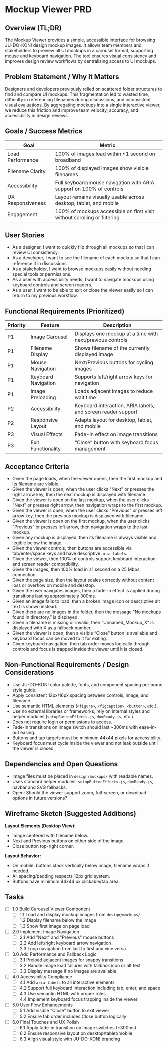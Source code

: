# Mockup Viewer PRD

## Overview (TL;DR)  
The Mockup Viewer provides a simple, accessible interface for browsing JU-DO-KON! design mockup images. It allows team members and stakeholders to preview all UI mockups in a carousel format, supporting mouse and keyboard navigation. The tool ensures visual consistency and improves design review workflows by centralizing access to UI mockups.

## Problem Statement / Why It Matters  
Designers and developers previously relied on scattered folder structures to find and compare UI mockups. This fragmentation led to wasted time, difficulty in referencing filenames during discussions, and inconsistent visual evaluations. By aggregating mockups into a single interactive viewer, we reduce this friction and improve team velocity, accuracy, and accessibility in design reviews.

## Goals / Success Metrics  

| Goal              | Metric                                                                                  |
|-------------------|-----------------------------------------------------------------------------------------|
| Load Performance  | 100% of images load within ≤1 second on broadband                                       |
| Filename Clarity  | 100% of displayed images show visible filenames                                         |
| Accessibility     | Full keyboard/mouse navigation with ARIA support on 100% of controls                    |
| UX Responsiveness | Layout remains visually usable across desktop, tablet, and mobile                       |
| Engagement        | 100% of mockups accessible on first visit without scrolling or filtering                |

## User Stories

- As a designer, I want to quickly flip through all mockups so that I can review UI consistency.
- As a developer, I want to see the filename of each mockup so that I can reference it in discussions.
- As a stakeholder, I want to browse mockups easily without needing special tools or permissions.
- As a user with accessibility needs, I want to navigate mockups using keyboard controls and screen readers.
- As a user, I want to be able to exit or close the viewer easily so I can return to my previous workflow.

## Functional Requirements (Prioritized)

| Priority | Feature               | Description                                                   |
|----------|-----------------------|---------------------------------------------------------------|
| P1       | Image Carousel        | Displays one mockup at a time with next/previous controls     |
| P1       | Filename Display      | Shows filename of the currently displayed image               |
| P1       | Mouse Navigation      | Next/Previous buttons for cycling images                      |
| P1       | Keyboard Navigation   | Supports left/right arrow keys for navigation                 |
| P1       | Image Preloading      | Loads adjacent images to reduce wait time                     |
| P2       | Accessibility         | Keyboard interaction, ARIA labels, and screen reader support  |
| P2       | Responsive Layout     | Adapts layout for desktop, tablet, and mobile                 |
| P3       | Visual Effects        | Fade-in effect on image transitions                           |
| P3       | Exit Functionality    | “Close” button with keyboard focus management                 |

## Acceptance Criteria

- Given the page loads, when the viewer opens, then the first mockup and its filename are visible.
- Given the viewer is open, when the user clicks "Next" or presses the right arrow key, then the next mockup is displayed with filename.
- Given the viewer is open on the last mockup, when the user clicks "Next" or presses right arrow, then navigation wraps to the first mockup.
- Given the viewer is open, when the user clicks "Previous" or presses left arrow key, then the previous mockup is displayed with filename.
- Given the viewer is open on the first mockup, when the user clicks "Previous" or presses left arrow, then navigation wraps to the last mockup.
- Given any mockup is displayed, then its filename is always visible and legible below the image.
- Given the viewer controls, then buttons are accessible via tab/enter/space keys and have descriptive `aria-labels`.
- Given the viewer, then 100% of controls support keyboard interaction and screen reader compatibility.
- Given the images, then 100% load in ≤1 second on a 25 Mbps connection.
- Given the page size, then the layout scales correctly without content loss or overflow on mobile and desktop.
- Given the user navigates images, then a fade-in effect is applied during transitions lasting approximately 300ms.
- Given an image fails to load, then a broken image icon or descriptive alt text is shown instead.
- Given there are no images in the folder, then the message “No mockups found in directory.” is displayed.
- Given a filename is missing or invalid, then “Unnamed_Mockup_X” is displayed with X as a fallback number.
- Given the viewer is open, then a visible “Close” button is available and keyboard focus can be moved to it for exiting.
- Given keyboard navigation, then tab order moves logically through controls and focus is trapped inside the viewer until it is closed.

## Non-Functional Requirements / Design Considerations  

- Use JU-DO-KON! color palette, fonts, and component spacing per brand style guide.  
- Apply consistent 12px/16px spacing between controls, image, and filename.  
- Use semantic HTML elements (`<figure>`, `<figcaption>`, `<button>`, etc.).  
- Use no external libraries or frameworks; rely on internal styles and helper modules (`setupButtonEffects.js`, `domReady.js`, etc.).  
- Does not require login or permissions to access.  
- Fade-in transitions on image switch should last ~300ms with ease-in-out easing.  
- Buttons and tap targets must be minimum 44x44 pixels for accessibility.  
- Keyboard focus must cycle inside the viewer and not leak outside until the viewer is closed.

## Dependencies and Open Questions  

- Image files must be placed in `design/mockups/` with readable names.  
- Uses standard helper modules: `setupButtonEffects.js`, `domReady.js`, navbar and SVG fallbacks.  
- Open: Should the viewer support zoom, full-screen, or download options in future versions?

## Wireframe Sketch (Suggested Additions)  

**Layout Elements (Desktop View):**  
- Image centered with filename below.  
- Next and Previous buttons on either side of the image.  
- Close button top-right corner.  

**Layout Behavior:**  
- On mobile: buttons stack vertically below image, filename wraps if needed.  
- All spacing/padding respects 12px grid system.  
- Buttons have minimum 44x44 px clickable/tap area.

## Tasks  

- [ ] 1.0 Build Carousel Viewer Component  
  - [ ] 1.1 Load and display mockup images from `design/mockups/`  
  - [ ] 1.2 Display filename below the image  
  - [ ] 1.3 Show first image on page load  
- [ ] 2.0 Implement Image Navigation  
  - [ ] 2.1 Add "Next" and "Previous" mouse buttons  
  - [ ] 2.2 Add left/right keyboard arrow navigation  
  - [ ] 2.3 Loop navigation from last to first and vice versa  
- [ ] 3.0 Add Performance and Fallback Logic  
  - [ ] 3.1 Preload adjacent images for snappy transitions  
  - [ ] 3.2 Handle image load failures with fallback icon or alt text  
  - [ ] 3.3 Display message if no images are available  
- [ ] 4.0 Accessibility Compliance  
  - [ ] 4.1 Add `aria-labels` to all interactive elements  
  - [ ] 4.2 Support full keyboard interaction including tab, enter, and space  
  - [ ] 4.3 Use semantic HTML with proper roles  
  - [ ] 4.4 Implement keyboard focus trapping inside the viewer  
- [ ] 5.0 User Flow Enhancements  
  - [ ] 5.1 Add visible "Close" button to exit viewer  
  - [ ] 5.2 Ensure tab order includes Close button logically  
- [ ] 6.0 Final Touches and UX Polish  
  - [ ] 6.1 Apply fade-in transition on image switches (~300ms)  
  - [ ] 6.2 Ensure responsive layout on desktop/tablet/mobile  
  - [ ] 6.3 Align visual style with JU-DO-KON! branding
